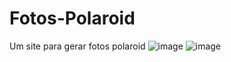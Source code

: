 # Fotos-Polaroid
Um site para gerar fotos polaroid
![image](https://github.com/user-attachments/assets/5d5f053c-b15c-4e9e-ac50-72d5255e61b4)
![image](https://github.com/user-attachments/assets/21b2e53b-22bc-44e4-8660-6a20d0a83a63)
